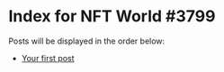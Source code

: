# Index for NFT World #3799
Posts will be displayed in the order below:

- [Your first post](./001-first.md)

